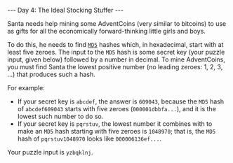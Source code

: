 --- Day 4: The Ideal Stocking Stuffer ---

Santa needs help mining some AdventCoins (very similar to bitcoins) to use as gifts for all the economically forward-thinking little girls and boys.

To do this, he needs to find [`MD5`](https://www.comparitech.com/blog/information-security/md5-algorithm-with-examples/) hashes which, in hexadecimal, start with at least five zeroes. The input to the `MD5` hash is some secret key (your puzzle input, given below) followed by a number in decimal. To mine AdventCoins, you must find Santa the lowest positive number (no leading zeroes: 1, 2, 3, ...) that produces such a hash.

For example:

-   If your secret key is `abcdef`, the answer is `609043`, because the `MD5` hash of `abcdef609043` starts with five zeroes (`000001dbbfa...`), and it is the lowest such number to do so.
-   If your secret key is `pqrstuv`, the lowest number it combines with to make an `MD5` hash starting with five zeroes is `1048970`; that is, the `MD5` hash of `pqrstuv1048970` looks like `000006136ef...`.

Your puzzle input is `yzbqklnj`.
